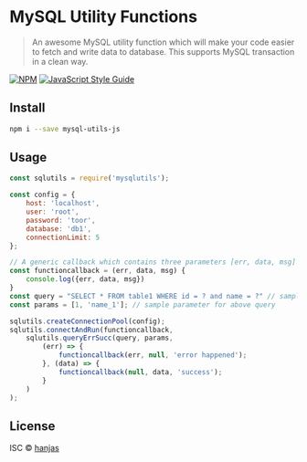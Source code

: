 # MySQL Utility Functions

> An awesome MySQL utility function which will make your code easier to fetch and write data to database. This supports MySQL transaction in a clean way.

[![NPM](https://img.shields.io/npm/v/mysql-utils-js.svg)](https://www.npmjs.com/package/mysql-utils-js) [![JavaScript Style Guide](https://img.shields.io/badge/code_style-standard-brightgreen.svg)](https://standardjs.com)

## Install

```bash
npm i --save mysql-utils-js
```

## Usage

```jsx
const sqlutils = require('mysqlutils');

const config = {
    host: 'localhost',
    user: 'root',
    password: 'toor',
    database: 'db1',
    connectionLimit: 5
};

// A generic callback which contains three parameters [err, data, msg]
const functioncallback = (err, data, msg) {
    console.log({err, data, msg})
}
const query = "SELECT * FROM table1 WHERE id = ? and name = ?" // sample query
const params = [1, 'name_1']; // sample parameter for above query

sqlutils.createConnectionPool(config);
sqlutils.connectAndRun(functioncallback, 
    sqlutils.queryErrSucc(query, params, 
        (err) => {
            functioncallback(err, null, 'error happened'); 
        }, (data) => {
            functioncallback(null, data, 'success');
        }
    )
);
```

## License

ISC © [hanjas](https://github.com/hanjas)
